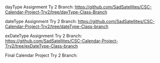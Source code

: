 dayType Assignment Ty 2 Branch: https://github.com/SadSatellites/CSC-Calendar-Project-Try2/tree/dayType-Class-Branch

dateType Assignment Try 2 Branch: https://github.com/SadSatellites/CSC-Calendar-Project-Try2/tree/dateType-Class-branch

exDateType Assignment Try 2 Branch: https://github.com/SadSatellites/CSC-Calendar-Project-Try2/tree/exDateType-Class-branch

Final Calendar Project Try 2 Branch: 
